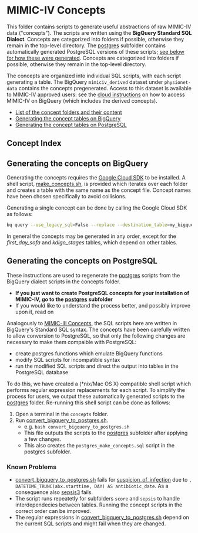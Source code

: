 # MIMIC-IV Concepts

This folder contains scripts to generate useful abstractions of raw MIMIC-IV data ("concepts").
The scripts are written using the **BigQuery Standard SQL Dialect**. Concepts are categorized into folders if possible, otherwise they remain in the top-level directory. The [postgres](/mimic-iv/concepts/postgres) subfolder contains automatically generated PostgreSQL versions of these scripts; [see below for how these were generated](#postgresql-concepts). Concepts are categorized into folders if possible, otherwise they remain in the top-level directory.

The concepts are organized into individual SQL scripts, with each script generating a table. The BigQuery `mimiciv_derived` dataset under `physionet-data` contains the concepts pregenerated. Access to this dataset is available to MIMIC-IV approved users: see the [cloud instructions](https://mimic.mit.edu/docs/gettingstarted/cloud/) on how to access MIMIC-IV on BigQuery (which includes the derived concepts).

* [List of the concept folders and their content](#concept-index)
* [Generating the concept tables on BigQuery](#generating-the-concepts-on-bigquery)
* [Generating the concept tables on PostgreSQL](#generating-the-concepts-on-postgresql)

## Concept Index

## Generating the concepts on BigQuery

Generating the concepts requires the [Google Cloud SDK](https://cloud.google.com/sdk) to be installed.
A shell script, [make_concepts.sh](/mimic-iv/concepts/make_concepts.sh), is provided which iterates over each folder and creates a table with the same name as the concept file. Concept names have been chosen specifically to avoid collisions.

Generating a single concept can be done by calling the Google Cloud SDK as follows:

```sh
bq query --use_legacy_sql=False --replace --destination_table=my_bigquery_dataset.age < demographics/age.sql
```

In general the concepts may be generated in any order, except for the *first_day_sofa* and *kdigo_stages* tables, which depend on other tables.

## Generating the concepts on PostgreSQL

These instructions are used to regenerate the [postgres](/mimic-iv/concepts/postgres) scripts from the BigQuery dialect scripts in the concepts folder.

* **If you just want to create PostgreSQL concepts for your installation of MIMIC-IV, go to the [postgres](/mimic-iv/concepts/postgres) subfolder**
* If you would like to understand the process better, and possibly improve upon it, read on

Analogously to [MIMIC-III Concepts](https://github.com/MIT-LCP/mimic-code/tree/master/concepts), the SQL scripts here are written in BigQuery's Standard SQL syntax. The concepts have been carefully written to allow conversion to PostgreSQL, so that only the following changes are necessary to make them compaible with PostgreSQL:

* create postgres functions which emulate BigQuery functions
* modify SQL scripts for incompatible syntax
* run the modified SQL scripts and direct the output into tables in the PostgreSQL database

To do this, we have created a (*nix/Mac OS X) compatible shell script which performs regular expression replacements for each script. To simplify the process for users, we output these automatically generated scripts to the [postgres](/mimic-iv/concepts/postgres) folder.
Re-running this shell script can be done as follows:

1. Open a terminal in the `concepts` folder.
2. Run [convert_bigquery_to_postgres.sh](convert_bigquery_to_postgres.sh).
    * e.g. `bash convert_bigquery_to_postgres.sh`
    * This file outputs the scripts to the [postgres](/mimic-iv/concepts/postgres) subfolder after applying a few changes.
    * This also creates the `postgres_make_concepts.sql` script in the postgres subfolder.

### Known Problems

* [convert_bigquery_to_postgres.sh](convert_bigquery_to_postgres.sh) fails for [suspicion_of_infection](sepsis/suspicion_of_infection.sql) due to `, DATETIME_TRUNC(abx.starttime, DAY) AS antibiotic_date`. As a consequence also [sepsis3](sepsis/sepsis3.sql) fails.
* The script runs repeatetly for subfolders `score` and `sepsis` to handle interdependecies between tables. Running the concept scripts in the correct order can be improved.
* The regular expressions in [convert_bigquery_to_postgres.sh](convert_bigquery_to_postgres.sh) depend on the current SQL scripts and might fail when they are changed.
